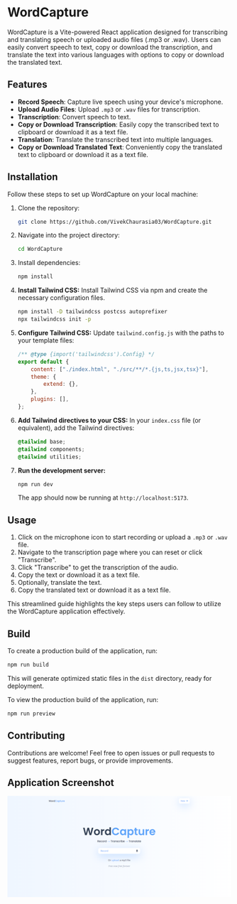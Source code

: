 # WordCapture

WordCapture is a Vite-powered React application designed for transcribing and translating speech or uploaded audio files (.mp3 or .wav). Users can easily convert speech to text, copy or download the transcription, and translate the text into various languages with options to copy or download the translated text.

## Features

-   **Record Speech**: Capture live speech using your device's microphone.
-   **Upload Audio Files**: Upload `.mp3` or `.wav` files for transcription.
-   **Transcription**: Convert speech to text.
-   **Copy or Download Transcription**: Easily copy the transcribed text to clipboard or download it as a text file.
-   **Translation**: Translate the transcribed text into multiple languages.
-   **Copy or Download Translated Text**: Conveniently copy the translated text to clipboard or download it as a text file.

## Installation

Follow these steps to set up WordCapture on your local machine:

1. Clone the repository:

    ```bash
    git clone https://github.com/VivekChaurasia03/WordCapture.git
    ```

2. Navigate into the project directory:

    ```bash
    cd WordCapture
    ```

3. Install dependencies:

    ```bash
    npm install
    ```

4. **Install Tailwind CSS:**
   Install Tailwind CSS via npm and create the necessary configuration files.

    ```bash
    npm install -D tailwindcss postcss autoprefixer
    npx tailwindcss init -p
    ```

5. **Configure Tailwind CSS:**
   Update `tailwind.config.js` with the paths to your template files:

    ```js
    /** @type {import('tailwindcss').Config} */
    export default {
        content: ["./index.html", "./src/**/*.{js,ts,jsx,tsx}"],
        theme: {
            extend: {},
        },
        plugins: [],
    };
    ```

6. **Add Tailwind directives to your CSS:**
   In your `index.css` file (or equivalent), add the Tailwind directives:

    ```css
    @tailwind base;
    @tailwind components;
    @tailwind utilities;
    ```

7. **Run the development server:**

    ```bash
    npm run dev
    ```

    The app should now be running at `http://localhost:5173`.

## Usage

1. Click on the microphone icon to start recording or upload a `.mp3` or `.wav` file.
2. Navigate to the transcription page where you can reset or click "Transcribe".
3. Click "Transcribe" to get the transcription of the audio.
4. Copy the text or download it as a text file.
5. Optionally, translate the text.
6. Copy the translated text or download it as a text file.

This streamlined guide highlights the key steps users can follow to utilize the WordCapture application effectively.

## Build

To create a production build of the application, run:

```bash
npm run build
```

This will generate optimized static files in the `dist` directory, ready for deployment.

To view the production build of the application, run:

```bash
npm run preview
```

## Contributing

Contributions are welcome! Feel free to open issues or pull requests to suggest features, report bugs, or provide improvements.

## Application Screenshot

![WordCapture Application Screenshot](./APP_SCREENSHOT.png)

